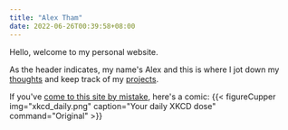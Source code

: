 ```yaml
---
title: "Alex Tham"
date: 2022-06-26T00:39:58+08:00
---
```


Hello, welcome to my personal website.

As the header indicates, my name's Alex and this is where I jot down my [thoughts](/post) and keep track of my [projects](/post/projects). 

If you've [come to this site by mistake](https://www.youtube.com/watch?v=idxVez86Zgc), here's a comic:
{{< figureCupper img="xkcd_daily.png"
caption="Your daily XKCD dose"
command="Original" >}}